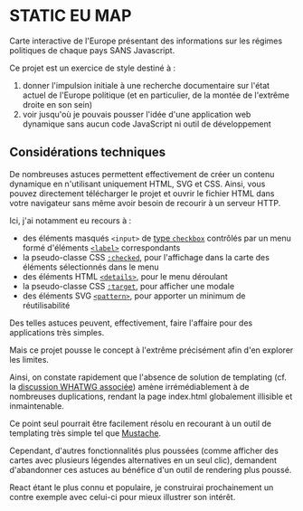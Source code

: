 # STATIC EU MAP

Carte interactive de l'Europe présentant des informations sur les régimes politiques de chaque pays SANS Javascript.

Ce projet est un exercice de style destiné à :

1. donner l'impulsion initiale à une recherche documentaire sur l'état actuel de l'Europe politique (et en particulier, de la montée de l'extrême droite en son sein)
2. voir jusqu'où je pouvais pousser l'idée d'une application web dynamique sans aucun code JavaScript ni outil de développement

## Considérations techniques

De nombreuses astuces permettent effectivement de créer un contenu dynamique en n'utilisant uniquement HTML, SVG et CSS.
Ainsi, vous pouvez directement télécharger le projet et ouvrir le fichier HTML dans votre navigateur sans même avoir besoin de recourir à un serveur HTTP.

Ici, j'ai notamment eu recours à :

- des éléments masqués `<input>` de [type `checkbox`](https://developer.mozilla.org/fr/docs/Web/HTML/Element/input/checkbox) contrôlés par un menu formé d'éléments [`<label>`](https://developer.mozilla.org/fr/docs/Web/HTML/Element/label) correspondants
- la pseudo-classe CSS [`:checked`](https://developer.mozilla.org/fr/docs/Web/CSS/:checked), pour l'affichage dans la carte des éléments sélectionnés dans le menu
- des éléments HTML [`<details>`](https://developer.mozilla.org/fr/docs/Web/HTML/Element/details), pour le menu déroulant
- la pseudo-classe CSS [`:target`](https://developer.mozilla.org/fr/docs/Web/CSS/:target), pour afficher une modale
- des éléments SVG [`<pattern>`](https://developer.mozilla.org/fr/docs/Web/SVG/Element/pattern), pour apporter un minimum de réutilisabilité

Des telles astuces peuvent, effectivement, faire l'affaire pour des applications très simples.

Mais ce projet pousse le concept à l'extrême précisément afin d'en explorer les limites.

Ainsi, on constate rapidement que l'absence de solution de templating (cf. la [discussion WHATWG associée](https://github.com/whatwg/html/issues/2254)) amène irrémédiablement à de nombreuses duplications, rendant la page index.html globalement illisible et inmaintenable.

Ce point seul pourrait être facilement résolu en recourant à un outil de templating très simple tel que [Mustache](https://mustache.github.io/).

Cependant, d'autres fonctionnalités plus poussées (comme afficher des cartes avec plusieurs légendes alternatives en un seul clic), demandent d'abandonner ces astuces au bénéfice d'un outil de rendering plus poussé.

React étant le plus connu et populaire, je construirai prochainement un contre exemple avec celui-ci pour mieux illustrer son intérêt.
